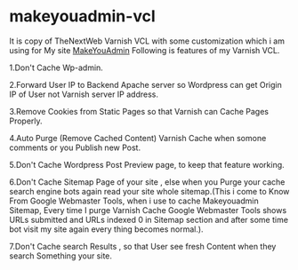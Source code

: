 makeyouadmin-vcl
================
It is copy of TheNextWeb Varnish VCL with some customization which i am using for My site [MakeYouAdmin](www.makeyouadmin.com) Following is features of my Varnish VCL.

1.Don't Cache Wp-admin.

2.Forward User IP to Backend Apache server so Wordpress can get Origin IP of User not Varnish server IP address.


3.Remove Cookies from Static Pages so that Varnish can Cache Pages Properly.

4.Auto Purge (Remove Cached Content) Varnish Cache when somone comments or you Publish new Post.


5.Don't Cache Wordpress Post Preview page, to keep that feature working.


6.Don't Cache Sitemap Page of your site , else when you Purge your cache search engine bots again read your site whole sitemap.(This i come to Know From Google Webmaster Tools, when i use to cache Makeyouadmin Sitemap, Every time I purge Varnish Cache Google Webmaster Tools shows URLs submitted and URLs indexed 0 in Sitemap section and after some time bot visit my site again every thing becomes normal.).

7.Don't Cache search Results , so that User see fresh Content when they search Something your site.
